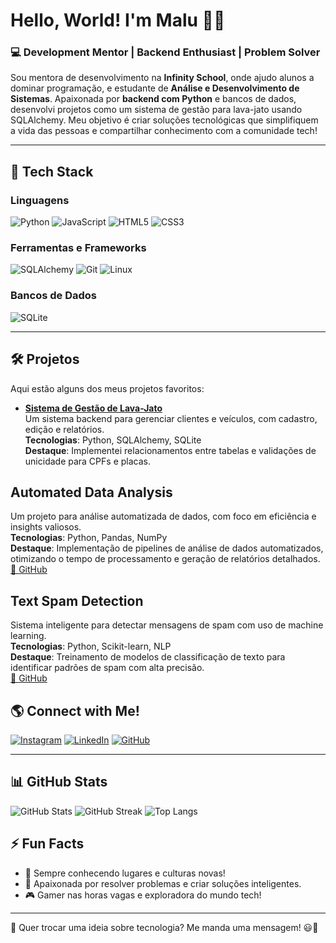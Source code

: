 # Hello, World! I'm Malu 🖖🏼  
### 💻 Development Mentor | Backend Enthusiast | Problem Solver  

Sou mentora de desenvolvimento na **Infinity School**, onde ajudo alunos a dominar programação, e estudante de **Análise e Desenvolvimento de Sistemas**. Apaixonada por **backend com Python** e bancos de dados, desenvolvi projetos como um sistema de gestão para lava-jato usando SQLAlchemy. Meu objetivo é criar soluções tecnológicas que simplifiquem a vida das pessoas e compartilhar conhecimento com a comunidade tech!

---
## 🚀 Tech Stack  
### Linguagens  
![Python](https://img.shields.io/badge/python-3670A0?style=for-the-badge&logo=python&logoColor=ffdd54) ![JavaScript](https://img.shields.io/badge/javascript-%23323330.svg?style=for-the-badge&logo=javascript&logoColor=%23F7DF1E) ![HTML5](https://img.shields.io/badge/html5-%23E34F26.svg?style=for-the-badge&logo=html5&logoColor=white) ![CSS3](https://img.shields.io/badge/css3-%231572B6.svg?style=for-the-badge&logo=css3&logoColor=white)  

### Ferramentas e Frameworks  
![SQLAlchemy](https://img.shields.io/badge/SQLAlchemy-%230077B5.svg?style=for-the-badge&logo=sqlalchemy&logoColor=white)  ![Git](https://img.shields.io/badge/Git-%23F05032.svg?style=for-the-badge&logo=git&logoColor=white)  ![Linux](https://img.shields.io/badge/Linux-%23FCC624.svg?style=for-the-badge&logo=linux&logoColor=black)  

### Bancos de Dados  
![SQLite](https://img.shields.io/badge/SQLite-%2307405e.svg?style=for-the-badge&logo=sqlite&logoColor=white)

---

## 🛠️ Projetos  
Aqui estão alguns dos meus projetos favoritos:  

- **[Sistema de Gestão de Lava-Jato](https://github.com/malufreitspessoal/lava-jato)**  
  Um sistema backend para gerenciar clientes e veículos, com cadastro, edição e relatórios.  
  **Tecnologias**: Python, SQLAlchemy, SQLite  
  **Destaque**: Implementei relacionamentos entre tabelas e validações de unicidade para CPFs e placas.

## **Automated Data Analysis**
Um projeto para análise automatizada de dados, com foco em eficiência e insights valiosos.  
**Tecnologias**: Python, Pandas, NumPy  
**Destaque**: Implementação de pipelines de análise de dados automatizados, otimizando o tempo de processamento e geração de relatórios detalhados.  
[🔗 GitHub](https://github.com/malufreitspessoal/automated_data_analysis)

## **Text Spam Detection**
Sistema inteligente para detectar mensagens de spam com uso de machine learning.  
**Tecnologias**: Python, Scikit-learn, NLP  
**Destaque**: Treinamento de modelos de classificação de texto para identificar padrões de spam com alta precisão.  
[🔗 GitHub](https://github.com/malufreitspessoal/text-spam-detection)


## 🌎 Connect with Me!  
[![Instagram](https://img.shields.io/badge/Instagram-%23E4405F.svg?style=for-the-badge&logo=Instagram&logoColor=white)](https://instagram.com/malufreits)  [![LinkedIn](https://img.shields.io/badge/LinkedIn-%230077B5.svg?style=for-the-badge&logo=linkedin&logoColor=white)](https://linkedin.com/in/malufreitasdev)  [![GitHub](https://img.shields.io/badge/GitHub-%23121011.svg?style=for-the-badge&logo=github&logoColor=white)](https://github.com/malufreits)  

---
## 📊 GitHub Stats  
![GitHub Stats](https://github-readme-stats.vercel.app/api?username=malufreits&theme=dark&hide_border=false&include_all_commits=false&count_private=false)  ![GitHub Streak](https://github-readme-streak-stats.herokuapp.com/?user=malufreits&theme=dark&hide_border=false)  ![Top Langs](https://github-readme-stats.vercel.app/api/top-langs/?username=malufreits&theme=dark&hide_border=false&include_all_commits=false&count_private=false&layout=compact)

## ⚡ Fun Facts  
- 🌱 Sempre conhecendo lugares e culturas novas!  
- 🧠 Apaixonada por resolver problemas e criar soluções inteligentes.  
- 🎮 Gamer nas horas vagas e exploradora do mundo tech!  

---

💬 Quer trocar uma ideia sobre tecnologia? Me manda uma mensagem! 😃🚀  
